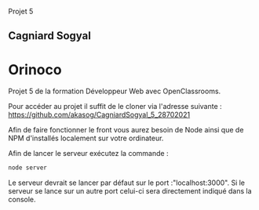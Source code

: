 Projet 5


## Cagniard Sogyal


# Orinoco 

Projet 5 de la formation Développeur Web avec OpenClassrooms.

Pour accéder au projet il suffit de le cloner via l'adresse suivante : https://github.com/akasog/CagniardSogyal_5_28702021

Afin de faire fonctionner le front vous aurez besoin de Node ainsi que de NPM d'installés localement sur votre ordinateur.

Afin de lancer le serveur exécutez la commande : 
```bash
node server
```


Le serveur devrait se lancer par défaut sur le port :"localhost:3000". Si le serveur se lance sur un autre port celui-ci sera directement indiqué dans la console.